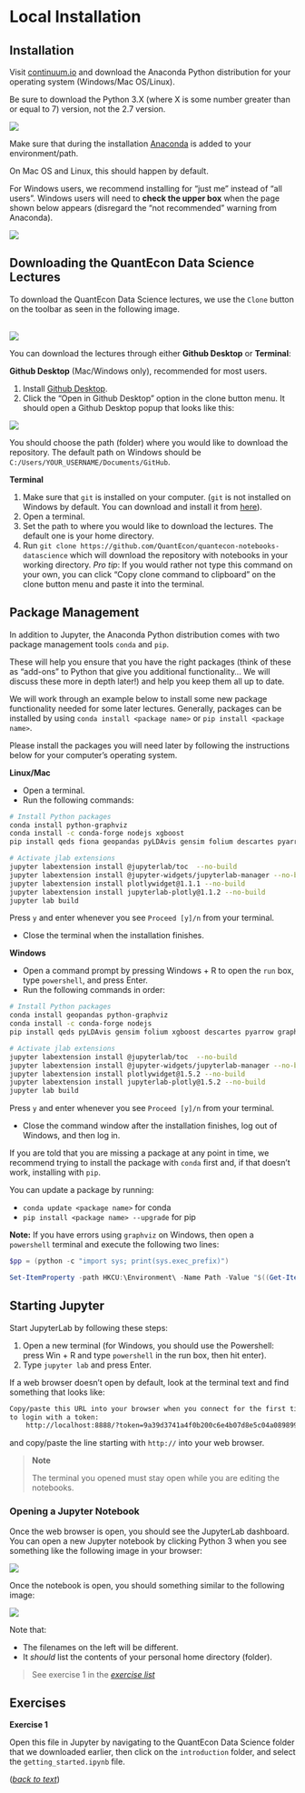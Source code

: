 # Local Installation

## Installation

Visit [continuum.io](https://www.anaconda.com/download) and download the
Anaconda Python distribution for your operating system (Windows/Mac OS/Linux).

Be sure to download the Python 3.X (where X is some number greater than or equal to 7) version, not
the 2.7 version.

<img src="https://datascience.quantecon.org/assets/_static/introduction_files/install_python.png" style="">

  
<br>

Make sure that during the installation [Anaconda](https://www.anaconda.com/distribution/)
is added to your environment/path.

On Mac OS and Linux, this should happen by default.

For Windows users, we recommend installing for “just me” instead of “all users”. Windows users will need to **check the upper box** when the page shown below appears (disregard the “not recommended” warning from Anaconda).

<img src="https://datascience.quantecon.org/assets/_static/introduction_files/install_python_path.png" style="">

## Downloading the QuantEcon Data Science Lectures

To download the QuantEcon Data Science lectures, we use the `Clone` button on the toolbar
as seen in the following image.

<br>

<img src="https://datascience.quantecon.org/assets/_static/introduction_files/clone_button.png" style="">

  
<br>

You can download the lectures through either **Github Desktop** or **Terminal**:

**Github Desktop** (Mac/Windows only), recommended for most users.

1. Install [Github Desktop](https://desktop.github.com/).  
1. Click the “Open in Github Desktop” option in the clone button menu. It should open a Github
  Desktop popup that looks like this:  
  <img src="https://datascience.quantecon.org/assets/_static/introduction_files/download_lectures_github_desktop.png" style="">
  
    
  You should choose the path (folder) where you would like to download the repository. The default path on
  Windows should be `C:/Users/YOUR_USERNAME/Documents/GitHub`.  


**Terminal**

1. Make sure that `git` is installed on your computer. (`git` is not installed on Windows by default. You can download and install it from [here](https://git-scm.com/download/win)).  
1. Open a terminal.  
1. Set the path to where you would like to download the lectures. The default one is your home directory.  
1. Run `git clone https://github.com/QuantEcon/quantecon-notebooks-datascience` which will
  download the repository with notebooks in your working directory. *Pro tip*: If you would rather
  not type this command on your own, you can click “Copy clone command to clipboard” on the clone
  button menu and paste it into the terminal.  

## Package Management

In addition to Jupyter, the Anaconda Python distribution comes with two package management tools `conda` and `pip`.

These will help you ensure that you have the right packages (think of these as “add-ons” to Python
that give you additional functionality… We will discuss these more in depth later!) and help you
keep them all up to date.

We will work through an example below to install some new package functionality needed for some
later lectures. Generally, packages can be installed by using `conda install <package name>` or
`pip install <package name>`.

Please install the packages you will need later by following the instructions below for your
computer’s operating system.

**Linux/Mac**

- Open a terminal.  
- Run the following commands:  

```bash
# Install Python packages
conda install python-graphviz
conda install -c conda-forge nodejs xgboost
pip install qeds fiona geopandas pyLDAvis gensim folium descartes pyarrow --upgrade

# Activate jlab extensions
jupyter labextension install @jupyterlab/toc  --no-build
jupyter labextension install @jupyter-widgets/jupyterlab-manager --no-build
jupyter labextension install plotlywidget@1.1.1 --no-build
jupyter labextension install jupyterlab-plotly@1.1.2 --no-build
jupyter lab build
```


Press `y` and enter whenever you see `Proceed [y]/n` from your terminal.  
- Close the terminal when the installation finishes.  


**Windows**

- Open a command prompt by pressing Windows + R to open the `run` box, type `powershell`, and press
  Enter.  
- Run the following commands in order:  

```bash
# Install Python packages
conda install geopandas python-graphviz
conda install -c conda-forge nodejs
pip install qeds pyLDAvis gensim folium xgboost descartes pyarrow graphviz --upgrade

# Activate jlab extensions
jupyter labextension install @jupyterlab/toc  --no-build
jupyter labextension install @jupyter-widgets/jupyterlab-manager --no-build
jupyter labextension install plotlywidget@1.5.2 --no-build
jupyter labextension install jupyterlab-plotly@1.5.2 --no-build
jupyter lab build
```


Press `y` and enter whenever you see `Proceed [y]/n` from your terminal.  
- Close the command window after the installation finishes, log out of Windows, and then log in.  


If you are told that you are missing a package at any point in time, we recommend trying to install
the package with `conda` first and, if that doesn’t work, installing with `pip`.

You can update a package by running:

- `conda update <package name>` for conda  
- `pip install <package name> --upgrade` for pip  


**Note:** If you have errors using `graphviz` on Windows, then open a `powershell` terminal and execute the following two lines:

```powershell
$pp = (python -c "import sys; print(sys.exec_prefix)")

Set-ItemProperty -path HKCU:\Environment\ -Name Path -Value "$((Get-ItemProperty -path HKCU:\Environment\ -Name Path).Path);$($pp)\Library\bin\graphviz"
```


## Starting Jupyter

Start JupyterLab by following these steps:

1. Open a new terminal (for Windows, you should use the Powershell: press Win + R and type
  `powershell` in the run box, then hit enter).  
1. Type `jupyter lab` and press Enter.  


If a web browser doesn’t open by default, look at the terminal text and find something that looks
like:

```md
Copy/paste this URL into your browser when you connect for the first time,
to login with a token:
    http://localhost:8888/?token=9a39d3741a4f0b200c6e4b07d8e5c04a089899cddc72e7f8
```


and copy/paste the line starting with `http://` into your web browser.

>**Note**
>
>The terminal you opened must stay open while you are editing the notebooks.

### Opening a Jupyter Notebook

Once the web browser is open, you should see the JupyterLab dashboard. You can open a new Jupyter
notebook by clicking Python 3 when you see something like the following image in your browser:

<img src="https://datascience.quantecon.org/assets/_static/introduction_files/jupyter_lab.png" style="">

  
<br>

Once the notebook is open, you should something similar to the following image:

<img src="https://datascience.quantecon.org/assets/_static/introduction_files/jupyter_lab_notebook.png" style="">

  
<br>

Note that:

- The filenames on the left will be different.  
- It *should* list the contents of your personal home directory (folder).  



<a id='exercise-0'></a>
> See exercise 1 in the [*exercise list*](#exerciselist-0)

## Exercises


<a id='exerciselist-0'></a>
**Exercise 1**

Open this file in Jupyter by navigating to the QuantEcon Data Science folder that we downloaded
earlier, then click on the `introduction` folder, and select the `getting_started.ipynb` file.

([*back to text*](#exercise-0))
